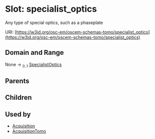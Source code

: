 
# Slot: specialist_optics

Any type of special optics, such as a phaseplate

URI: [https://w3id.org/osc-em/oscem-schemas-tomo/specialist_optics](https://w3id.org/osc-em/oscem-schemas-tomo/specialist_optics)


## Domain and Range

None &#8594;  <sub>0..1</sub> [SpecialistOptics](SpecialistOptics.md)

## Parents


## Children


## Used by

 * [Acquisition](Acquisition.md)
 * [AcquisitionTomo](AcquisitionTomo.md)
